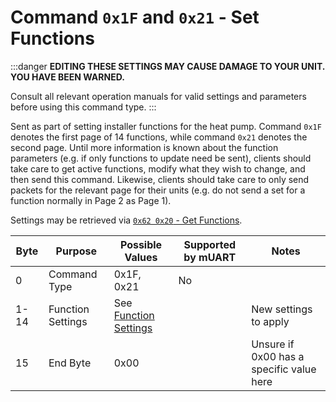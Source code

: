 # Command `0x1F` and `0x21` - Set Functions

:::danger
**EDITING THESE SETTINGS MAY CAUSE DAMAGE TO YOUR UNIT. YOU HAVE BEEN WARNED.**

Consult all relevant operation manuals for valid settings and parameters before using this command type.
:::

Sent as part of setting installer functions for the heat pump. Command `0x1F` denotes the first page of 14 functions, 
while command `0x21` denotes the second page. Until more information is known about the function parameters (e.g. if 
only functions to update need be sent), clients should take care to get active functions, modify what they wish to 
change, and then send this command. Likewise, clients should take care to only send packets for the relevant page for 
their units (e.g. do not send a set for a function normally in Page 2 as Page 1).

Settings may be retrieved via [`0x62 0x20` - Get Functions][get-functions].

| Byte | Purpose           | Possible Values                        | Supported by mUART | Notes                                    |
|------|-------------------|----------------------------------------|--------------------|------------------------------------------|
| 0    | Command Type      | 0x1F, 0x21                             | No                 |
| 1-14 | Function Settings | See [Function Settings][function-type] |                    | New settings to apply                    |
| 15   | End Byte          | 0x00                                   |                    | Unsure if 0x00 has a specific value here |

[get-functions]: ../0x62-get-response/0x20-0x22-get-functions.md
[function-type]: ../../data-types/function-settings.md